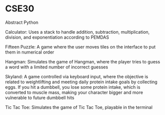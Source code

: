 # CSE30
Abstract Python

Calculator: Uses a stack to handle addition, subtraction, multiplication, division, and exponentiation according to PEMDAS

Fifteen Puzzle: A game where the user moves tiles on the interface to put them in numerical order

Hangman: Simulates the game of Hangman, where the player tries to guess a word with a limited number of incorrect guesses

Skyland: A game controlled via keyboard input, where the objective is related to weightlifting and meeting daily protein intake goals by collecting eggs. If you hit a dumbbell, you lose some protein intake, which is converted to muscle mass, making your character bigger and more vulnerable to future dumbbell hits

Tic Tac Toe: Simulates the game of Tic Tac Toe, playable in the terminal

